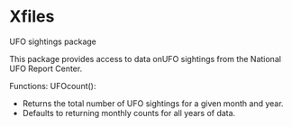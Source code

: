 # Xfiles
UFO sightings package

This package provides access to data onUFO sightings from the National UFO Report Center. 

Functions: 
UFOcount():
- Returns the total number of UFO sightings for a given month and year.
- Defaults to returning monthly counts for all years of data.  
